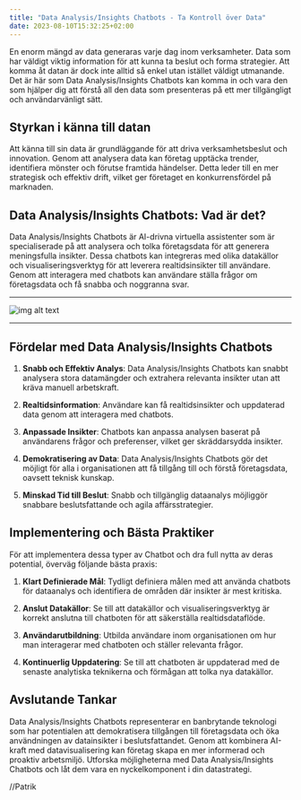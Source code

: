 ```yaml
---
title: "Data Analysis/Insights Chatbots - Ta Kontroll över Data"
date: 2023-08-10T15:32:25+02:00
---
```


En enorm mängd av data generaras varje dag inom verksamheter. Data som har väldigt viktig information för att kunna ta beslut och forma strategier. Att komma åt datan är dock inte alltid så enkel utan istället väldigt utmanande. Det är här som Data Analysis/Insights Chatbots kan komma in och vara den som hjälper dig att förstå all den data som presenteras på ett mer tillgängligt och användarvänligt sätt.

## Styrkan i känna till datan

Att känna till sin data är grundläggande för att driva verksamhetsbeslut och innovation. Genom att analysera data kan företag upptäcka trender, identifiera mönster och förutse framtida händelser. Detta leder till en mer strategisk och effektiv drift, vilket ger företaget en konkurrensfördel på marknaden.

## Data Analysis/Insights Chatbots: Vad är det?

Data Analysis/Insights Chatbots är AI-drivna virtuella assistenter som är specialiserade på att analysera och tolka företagsdata för att generera meningsfulla insikter. Dessa chatbots kan integreras med olika datakällor och visualiseringsverktyg för att leverera realtidsinsikter till användare. Genom att interagera med chatbots kan användare ställa frågor om företagsdata och få snabba och noggranna svar.

----------------------
![img alt text](/images/cuterobotanalysis.jpg)

--------------------------

## Fördelar med Data Analysis/Insights Chatbots

1. **Snabb och Effektiv Analys**: Data Analysis/Insights Chatbots kan snabbt analysera stora datamängder och extrahera relevanta insikter utan att kräva manuell arbetskraft.

2. **Realtidsinformation**: Användare kan få realtidsinsikter och uppdaterad data genom att interagera med chatbots.

3. **Anpassade Insikter**: Chatbots kan anpassa analysen baserat på användarens frågor och preferenser, vilket ger skräddarsydda insikter.

4. **Demokratisering av Data**: Data Analysis/Insights Chatbots gör det möjligt för alla i organisationen att få tillgång till och förstå företagsdata, oavsett teknisk kunskap.

5. **Minskad Tid till Beslut**: Snabb och tillgänglig dataanalys möjliggör snabbare beslutsfattande och agila affärsstrategier.

## Implementering och Bästa Praktiker

För att implementera dessa typer av Chatbot och dra full nytta av deras potential, överväg följande bästa praxis:

1. **Klart Definierade Mål**: Tydligt definiera målen med att använda chatbots för dataanalys och identifiera de områden där insikter är mest kritiska.

2. **Anslut Datakällor**: Se till att datakällor och visualiseringsverktyg är korrekt anslutna till chatboten för att säkerställa realtidsdataflöde.

3. **Användarutbildning**: Utbilda användare inom organisationen om hur man interagerar med chatboten och ställer relevanta frågor.

4. **Kontinuerlig Uppdatering**: Se till att chatboten är uppdaterad med de senaste analytiska teknikerna och förmågan att tolka nya datakällor.

## Avslutande Tankar

Data Analysis/Insights Chatbots representerar en banbrytande teknologi som har potentialen att demokratisera tillgången till företagsdata och öka användningen av datainsikter i beslutsfattandet. Genom att kombinera AI-kraft med datavisualisering kan företag skapa en mer informerad och proaktiv arbetsmiljö. Utforska möjligheterna med Data Analysis/Insights Chatbots och låt dem vara en nyckelkomponent i din datastrategi.

//Patrik